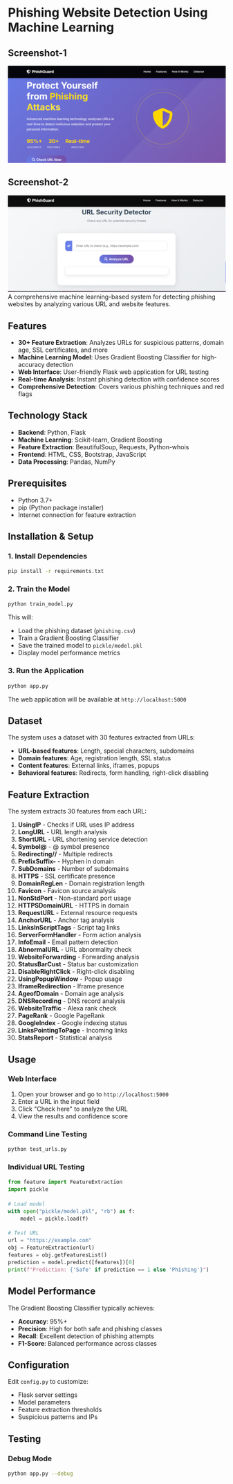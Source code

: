 # Phishing Website Detection Using Machine Learning

## Screenshot-1
![image description](images/1.png)

## Screenshot-2
![image description](images/2.png)
A comprehensive machine learning-based system for detecting phishing websites by analyzing various URL and website features.

##  Features

- **30+ Feature Extraction**: Analyzes URLs for suspicious patterns, domain age, SSL certificates, and more
- **Machine Learning Model**: Uses Gradient Boosting Classifier for high-accuracy detection
- **Web Interface**: User-friendly Flask web application for URL testing
- **Real-time Analysis**: Instant phishing detection with confidence scores
- **Comprehensive Detection**: Covers various phishing techniques and red flags

##  Technology Stack

- **Backend**: Python, Flask
- **Machine Learning**: Scikit-learn, Gradient Boosting
- **Feature Extraction**: BeautifulSoup, Requests, Python-whois
- **Frontend**: HTML, CSS, Bootstrap, JavaScript
- **Data Processing**: Pandas, NumPy

##  Prerequisites

- Python 3.7+
- pip (Python package installer)
- Internet connection for feature extraction

##  Installation & Setup

### 1. Install Dependencies
```bash
pip install -r requirements.txt
```

### 2. Train the Model
```bash
python train_model.py
```

This will:
- Load the phishing dataset (`phishing.csv`)
- Train a Gradient Boosting Classifier
- Save the trained model to `pickle/model.pkl`
- Display model performance metrics

### 3. Run the Application
```bash
python app.py
```

The web application will be available at `http://localhost:5000`

##  Dataset

The system uses a dataset with 30 features extracted from URLs:
- **URL-based features**: Length, special characters, subdomains
- **Domain features**: Age, registration length, SSL status
- **Content features**: External links, iframes, popups
- **Behavioral features**: Redirects, form handling, right-click disabling

##  Feature Extraction

The system extracts 30 features from each URL:

1. **UsingIP** - Checks if URL uses IP address
2. **LongURL** - URL length analysis
3. **ShortURL** - URL shortening service detection
4. **Symbol@** - @ symbol presence
5. **Redirecting//** - Multiple redirects
6. **PrefixSuffix-** - Hyphen in domain
7. **SubDomains** - Number of subdomains
8. **HTTPS** - SSL certificate presence
9. **DomainRegLen** - Domain registration length
10. **Favicon** - Favicon source analysis
11. **NonStdPort** - Non-standard port usage
12. **HTTPSDomainURL** - HTTPS in domain
13. **RequestURL** - External resource requests
14. **AnchorURL** - Anchor tag analysis
15. **LinksInScriptTags** - Script tag links
16. **ServerFormHandler** - Form action analysis
17. **InfoEmail** - Email pattern detection
18. **AbnormalURL** - URL abnormality check
19. **WebsiteForwarding** - Forwarding analysis
20. **StatusBarCust** - Status bar customization
21. **DisableRightClick** - Right-click disabling
22. **UsingPopupWindow** - Popup usage
23. **IframeRedirection** - Iframe presence
24. **AgeofDomain** - Domain age analysis
25. **DNSRecording** - DNS record analysis
26. **WebsiteTraffic** - Alexa rank check
27. **PageRank** - Google PageRank
28. **GoogleIndex** - Google indexing status
29. **LinksPointingToPage** - Incoming links
30. **StatsReport** - Statistical analysis

##  Usage

### Web Interface
1. Open your browser and go to `http://localhost:5000`
2. Enter a URL in the input field
3. Click "Check here" to analyze the URL
4. View the results and confidence score

### Command Line Testing
```bash
python test_urls.py
```

### Individual URL Testing
```python
from feature import FeatureExtraction
import pickle

# Load model
with open("pickle/model.pkl", "rb") as f:
    model = pickle.load(f)

# Test URL
url = "https://example.com"
obj = FeatureExtraction(url)
features = obj.getFeaturesList()
prediction = model.predict([features])[0]
print(f"Prediction: {'Safe' if prediction == 1 else 'Phishing'}")
```

##  Model Performance

The Gradient Boosting Classifier typically achieves:
- **Accuracy**: 95%+
- **Precision**: High for both safe and phishing classes
- **Recall**: Excellent detection of phishing attempts
- **F1-Score**: Balanced performance across classes

##  Configuration

Edit `config.py` to customize:
- Flask server settings
- Model parameters
- Feature extraction thresholds
- Suspicious patterns and IPs

##  Testing

### Debug Mode
```bash
python app.py --debug
```

